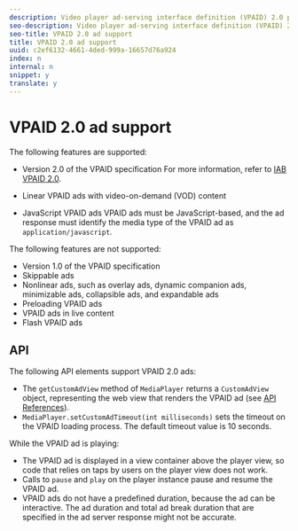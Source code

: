 ```yaml
---
description: Video player ad-serving interface definition (VPAID) 2.0 provides a common interface to play video ads. It provides a rich media experience for users and allows publishers to better target ads, track ad impressions, and monetize video content.
seo-description: Video player ad-serving interface definition (VPAID) 2.0 provides a common interface to play video ads. It provides a rich media experience for users and allows publishers to better target ads, track ad impressions, and monetize video content.
seo-title: VPAID 2.0 ad support
title: VPAID 2.0 ad support
uuid: c2ef6132-4661-4ded-999a-16657d76a924
index: n
internal: n
snippet: y
translate: y
---
```


# VPAID 2.0 ad support

The following features are supported: 
* Version 2.0 of the VPAID specification For more information, refer to [IAB VPAID 2.0](http://www.iab.com/wp-content/uploads/2015/06/VPAID_2_0_Final_04-10-2012.pdf). 

* Linear VPAID ads with video-on-demand (VOD) content
* JavaScript VPAID ads VPAID ads must be JavaScript-based, and the ad response must identify the media type of the VPAID ad as `application/javascript`. 


The following features are not supported: 
* Version 1.0 of the VPAID specification
* Skippable ads
* Nonlinear ads, such as overlay ads, dynamic companion ads, minimizable ads, collapsible ads, and expandable ads
* Preloading VPAID ads
* VPAID ads in live content
* Flash VPAID ads


## API

The following API elements support VPAID 2.0 ads: 
* The `getCustomAdView` method of `MediaPlayer` returns a `CustomAdView` object, representing the web view that renders the VPAID ad (see [API References](http://help.adobe.com/en_US/primetime/api/psdk/javadoc/index.html)).
* `MediaPlayer.setCustomAdTimeout(int milliseconds)` sets the timeout on the VPAID loading process. The default timeout value is 10 seconds.




While the VPAID ad is playing: 
* The VPAID ad is displayed in a view container above the player view, so code that relies on taps by users on the player view does not work.
* Calls to `pause` and `play` on the player instance pause and resume the VPAID ad.
* VPAID ads do not have a predefined duration, because the ad can be interactive. The ad duration and total ad break duration that are specified in the ad server response might not be accurate.


